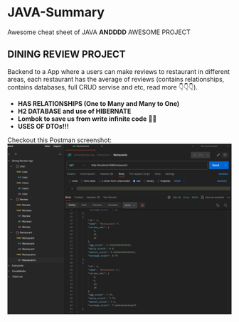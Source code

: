 # JAVA-Summary

Awesome cheat sheet of JAVA **ANDDDD** AWESOME PROJECT

## DINING REVIEW PROJECT

Backend to a App where a users can make reviews to restaurant in different areas, each restaurant has the average of reviews (contains relationships, contains databases, full CRUD servise and etc, read more 👇👇👇).

- **HAS RELATIONSHIPS (One to Many and Many to One)**
- **H2 DATABASE and use of HIBERNATE**
- **Lombok to save us from write infinite code** 🙏🙏
- **USES OF DTOs!!!**

Checkout this Postman screenshot:
![Modifiers](./Summary/img/postman.png)
